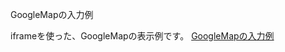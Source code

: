 GoogleMapの入力例

iframeを使った、GoogleMapの表示例です。
<a href="https://mitsugeek.github.io/GoogleMapInput/dist/index.html" target="_blank">GoogleMapの入力例</a>

